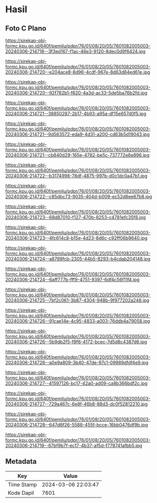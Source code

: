 # Hasil

## Foto C Plano

https://sirekap-obj-formc.kpu.go.id/640f/pemilu/pdpr/76/01/08/20/05/7601082005003-20240306-214718--3f3ed167-f1ac-46e3-9120-8dec0d9f6424.jpg

https://sirekap-obj-formc.kpu.go.id/640f/pemilu/pdpr/76/01/08/20/05/7601082005003-20240306-214720--e204ace8-8d96-4cdf-967e-8d63d84ed61e.jpg

https://sirekap-obj-formc.kpu.go.id/640f/pemilu/pdpr/76/01/08/20/05/7601082005003-20240306-214720--92f782b1-f620-4a3d-ac33-5de5ba76b2fd.jpg

https://sirekap-obj-formc.kpu.go.id/640f/pemilu/pdpr/76/01/08/20/05/7601082005003-20240306-214721--38850287-2b17-4b93-a95a-df15e657d0f5.jpg

https://sirekap-obj-formc.kpu.go.id/640f/pemilu/pdpr/76/01/08/20/05/7601082005003-20240306-214721--9d563572-eda9-4d31-a200-cd63b5d19043.jpg

https://sirekap-obj-formc.kpu.go.id/640f/pemilu/pdpr/76/01/08/20/05/7601082005003-20240306-214721--cb840d29-165e-4782-be5c-737772e6e896.jpg

https://sirekap-obj-formc.kpu.go.id/640f/pemilu/pdpr/76/01/08/20/05/7601082005003-20240306-214722--b3174998-78df-4875-997b-d0c1dc0a47b1.jpg

https://sirekap-obj-formc.kpu.go.id/640f/pemilu/pdpr/76/01/08/20/05/7601082005003-20240306-214722--c85dbc73-9035-404d-b009-ec52d8ee67b8.jpg

https://sirekap-obj-formc.kpu.go.id/640f/pemilu/pdpr/76/01/08/20/05/7601082005003-20240306-214723--68d87010-f127-470b-8253-c4781efc35f8.jpg

https://sirekap-obj-formc.kpu.go.id/640f/pemilu/pdpr/76/01/08/20/05/7601082005003-20240306-214723--4fc614c8-b15e-4d23-8d6c-c92ff06b9640.jpg

https://sirekap-obj-formc.kpu.go.id/640f/pemilu/pdpr/76/01/08/20/05/7601082005003-20240306-214724--a8789fcb-2305-44b5-8293-b4cdab204148.jpg

https://sirekap-obj-formc.kpu.go.id/640f/pemilu/pdpr/76/01/08/20/05/7601082005003-20240306-214724--6aff777b-fff9-4751-9397-6df4c56f11f4.jpg

https://sirekap-obj-formc.kpu.go.id/640f/pemilu/pdpr/76/01/08/20/05/7601082005003-20240306-214725--7bf2c061-3b87-4304-948b-9f977202a248.jpg

https://sirekap-obj-formc.kpu.go.id/640f/pemilu/pdpr/76/01/08/20/05/7601082005003-20240306-214726--91cae14e-4c95-4833-a003-76ddb4a79058.jpg

https://sirekap-obj-formc.kpu.go.id/640f/pemilu/pdpr/76/01/08/20/05/7601082005003-20240306-214726--5b9db2f5-f9f6-4172-bcec-7d5d8c4387d6.jpg

https://sirekap-obj-formc.kpu.go.id/640f/pemilu/pdpr/76/01/08/20/05/7601082005003-20240306-214726--a0e9a809-3b40-47de-97c1-09989dfdf4e9.jpg

https://sirekap-obj-formc.kpu.go.id/640f/pemilu/pdpr/76/01/08/20/05/7601082005003-20240306-214727--41597126-bc17-42a0-ad09-ca8b366bdf2c.jpg

https://sirekap-obj-formc.kpu.go.id/640f/pemilu/pdpr/76/01/08/20/05/7601082005003-20240306-214727--729a467c-6e8f-46b8-88d3-dc0f52812210.jpg

https://sirekap-obj-formc.kpu.go.id/640f/pemilu/pdpr/76/01/08/20/05/7601082005003-20240306-214728--647d8f26-5588-455f-bcce-16bb0476df9b.jpg

https://sirekap-obj-formc.kpu.go.id/640f/pemilu/pdpr/76/01/08/20/05/7601082005003-20240306-214719--67bf9b7f-ec17-4b37-af5d-f778741afbb5.jpg


## Metadata

| Key        | Value               |
| ---------- | ------------------- |
| Time Stamp | 2024-03-06 22:03:47 |
| Kode Dapil | 7601                |



